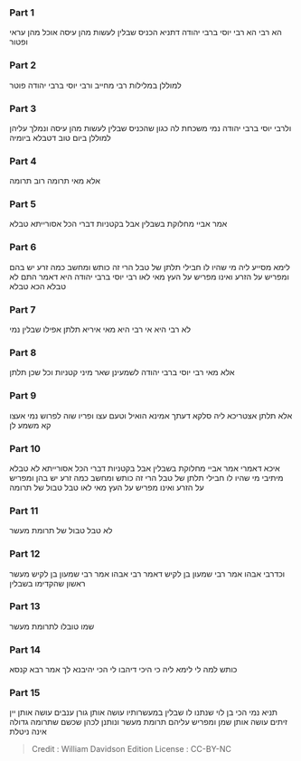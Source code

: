 
### Part 1
הא רבי הא רבי יוסי ברבי יהודה דתניא הכניס שבלין לעשות מהן עיסה אוכל מהן עראי ופטור 

### Part 2
למוללן במלילות רבי מחייב ורבי יוסי ברבי יהודה פוטר

### Part 3
ולרבי יוסי ברבי יהודה נמי משכחת לה כגון שהכניס שבלין לעשות מהן עיסה ונמלך עליהן למוללן ביום טוב דטבלא ביומיה 

### Part 4
אלא מאי תרומה רוב תרומה 

### Part 5
אמר אביי מחלוקת בשבלין אבל בקטניות דברי הכל אסורייתא טבלא 

### Part 6
לימא מסייע ליה מי שהיו לו חבילי תלתן של טבל הרי זה כותש ומחשב כמה זרע יש בהם ומפריש על הזרע ואינו מפריש על העץ מאי לאו רבי יוסי ברבי יהודה היא דאמר התם לא טבלא הכא טבלא 

### Part 7
לא רבי היא אי רבי היא מאי איריא תלתן אפילו שבלין נמי 

### Part 8
אלא מאי רבי יוסי ברבי יהודה לשמעינן שאר מיני קטניות וכל שכן תלתן 

### Part 9
אלא תלתן אצטריכא ליה סלקא דעתך אמינא הואיל וטעם עצו ופריו שוה לפרוש נמי אעצו קא משמע לן 

### Part 10
איכא דאמרי אמר אביי מחלוקת בשבלין אבל בקטניות דברי הכל אסורייתא לא טבלא מיתיבי מי שהיו לו חבילי תלתן של טבל הרי זה כותש ומחשב כמה זרע יש בהן ומפריש על הזרע ואינו מפריש על העץ מאי לאו טבל טבול של תרומה 

### Part 11
לא טבל טבול של תרומת מעשר 

### Part 12
וכדרבי אבהו אמר רבי שמעון בן לקיש דאמר רבי אבהו אמר רבי שמעון בן לקיש מעשר ראשון שהקדימו בשבלין 

### Part 13
שמו טובלו לתרומת מעשר

### Part 14
כותש למה לי לימא ליה כי היכי דיהבו לי הכי יהיבנא לך אמר רבא קנסא 

### Part 15
תניא נמי הכי בן לוי שנתנו לו שבלין במעשרותיו עושה אותן גורן ענבים עושה אותן יין זיתים עושה אותן שמן ומפריש עליהם תרומת מעשר ונותנן לכהן שכשם שתרומה גדולה אינה ניטלת

>Credit : William Davidson Edition
>License : CC-BY-NC
